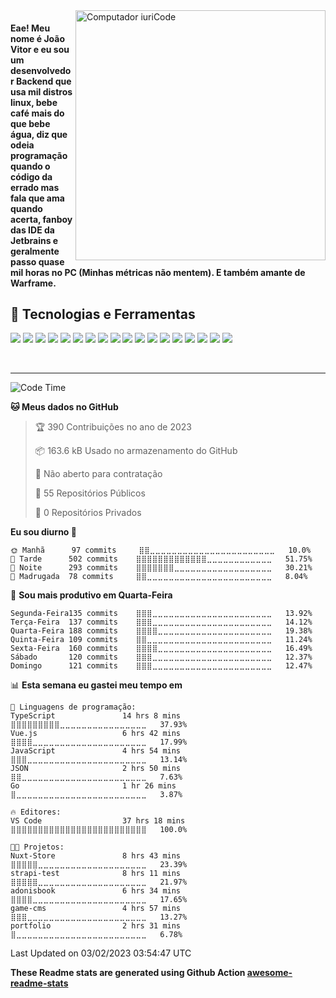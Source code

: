 <img src="https://raw.githubusercontent.com/MicaelliMedeiros/micaellimedeiros/master/image/computer-illustration.png" min-width="400px" max-width="400px" width="400px" align="right" alt="Computador iuriCode">

<h4 align="left"> 
  Eae! Meu nome é João Vitor e eu sou um desenvolvedor Backend que usa mil distros linux, bebe café mais do que bebe água, diz que odeia programação quando o código da errado mas fala que ama quando acerta, fanboy das IDE da Jetbrains e geralmente passo quase mil horas no PC (Minhas métricas não mentem). E também amante de Warframe.
</h4>

## 🔧 Tecnologias e Ferramentas
![](https://img.shields.io/badge/OS-Linux-informational?style=flat&logo=linux&logoColor=white&color=DA70D6)
![](https://img.shields.io/badge/Editor-VsCode-informational?style=flat&logo=microsoft&logoColor=white&color=DA70D6)
![](https://img.shields.io/badge/Code-Python-informational?style=flat&logo=python&logoColor=white&color=DA70D6)
![](https://img.shields.io/badge/Code-JavaScript-informational?style=flat&logo=javascript&logoColor=white&color=DA70D6)
![](https://img.shields.io/badge/Code-TypeScript-informational?style=flat&logo=typescript&logoColor=white&color=DA70D6)
![](https://img.shields.io/badge/Code-NodeJS-informational?style=flat&logo=node&logoColor=white&color=DA70D6)
![](https://img.shields.io/badge/Code-Golang-informational?style=flat&logo=go&logoColor=white&color=DA70D6)
![](https://img.shields.io/badge/Code-GraphQL-informational?style=flat&logo=graphql&logoColor=white&color=DA70D6)
![](https://img.shields.io/badge/Shell-Bash-informational?style=flat&logo=gnu-bash&logoColor=white&color=DA70D6)
![](https://img.shields.io/badge/Tools-PostgreSQL-informational?style=flat&logo=postgresql&logoColor=white&color=DA70D6)
![](https://img.shields.io/badge/Tools-Redis-informational?style=flat&logo=redis&logoColor=white&color=DA70D6)
![](https://img.shields.io/badge/Tools-MongoDB-informational?style=flat&logo=mongodb&logoColor=white&color=DA70D6)
![](https://img.shields.io/badge/Tools-RabbitMQ-informational?style=flat&logo=rabbitmq&logoColor=white&color=DA70D6)
![](https://img.shields.io/badge/Tools-Docker-informational?style=flat&logo=docker&logoColor=white&color=DA70D6)
![](https://img.shields.io/badge/Tools-Kubernetes-informational?style=flat&logo=kubernetes&logoColor=white&color=DA70D6)
![](https://img.shields.io/badge/Tools-Heroku-informational?style=flat&logo=heroku&logoColor=white&color=DA70D6)
![](https://img.shields.io/badge/Tools-Vercel-informational?style=flat&logo=vercel&logoColor=white&color=DA70D6)
![](https://img.shields.io/badge/Tools-CircleCI-informational?style=flat&logo=circleci&logoColor=white&color=DA70D6)

<br>

---
<!--START_SECTION:waka-->
![Code Time](http://img.shields.io/badge/Code%20Time-815%20hrs%204%20mins-blue)

**🐱 Meus dados no GitHub** 

> 🏆 390 Contribuições no ano de 2023
 > 
> 📦 163.6 kB Usado no armazenamento do GitHub 
 > 
> 🚫 Não aberto para contratação
 > 
> 📜 55 Repositórios Públicos 
 > 
> 🔑 0 Repositórios Privados  
 > 
**Eu sou diurno 🐤** 

```text
🌞 Manhã      97 commits     ⣿⣿⣀⣀⣀⣀⣀⣀⣀⣀⣀⣀⣀⣀⣀⣀⣀⣀⣀⣀⣀⣀⣀⣀⣀   10.0% 
🌆 Tarde      502 commits    ⣿⣿⣿⣿⣿⣿⣿⣿⣿⣿⣿⣿⣿⣀⣀⣀⣀⣀⣀⣀⣀⣀⣀⣀⣀   51.75% 
🌃 Noite      293 commits    ⣿⣿⣿⣿⣿⣿⣿⣀⣀⣀⣀⣀⣀⣀⣀⣀⣀⣀⣀⣀⣀⣀⣀⣀⣀   30.21% 
🌙 Madrugada  78 commits     ⣿⣿⣀⣀⣀⣀⣀⣀⣀⣀⣀⣀⣀⣀⣀⣀⣀⣀⣀⣀⣀⣀⣀⣀⣀   8.04%

```
📅 **Sou mais produtivo em Quarta-Feira** 

```text
Segunda-Feira135 commits    ⣿⣿⣿⣀⣀⣀⣀⣀⣀⣀⣀⣀⣀⣀⣀⣀⣀⣀⣀⣀⣀⣀⣀⣀⣀   13.92% 
Terça-Feira  137 commits    ⣿⣿⣿⣀⣀⣀⣀⣀⣀⣀⣀⣀⣀⣀⣀⣀⣀⣀⣀⣀⣀⣀⣀⣀⣀   14.12% 
Quarta-Feira 188 commits    ⣿⣿⣿⣿⣀⣀⣀⣀⣀⣀⣀⣀⣀⣀⣀⣀⣀⣀⣀⣀⣀⣀⣀⣀⣀   19.38% 
Quinta-Feira 109 commits    ⣿⣿⣀⣀⣀⣀⣀⣀⣀⣀⣀⣀⣀⣀⣀⣀⣀⣀⣀⣀⣀⣀⣀⣀⣀   11.24% 
Sexta-Feira  160 commits    ⣿⣿⣿⣿⣀⣀⣀⣀⣀⣀⣀⣀⣀⣀⣀⣀⣀⣀⣀⣀⣀⣀⣀⣀⣀   16.49% 
Sábado       120 commits    ⣿⣿⣿⣀⣀⣀⣀⣀⣀⣀⣀⣀⣀⣀⣀⣀⣀⣀⣀⣀⣀⣀⣀⣀⣀   12.37% 
Domingo      121 commits    ⣿⣿⣿⣀⣀⣀⣀⣀⣀⣀⣀⣀⣀⣀⣀⣀⣀⣀⣀⣀⣀⣀⣀⣀⣀   12.47%

```


📊 **Esta semana eu gastei meu tempo em** 

```text
💬 Linguagens de programação: 
TypeScript               14 hrs 8 mins       ⣿⣿⣿⣿⣿⣿⣿⣿⣿⣀⣀⣀⣀⣀⣀⣀⣀⣀⣀⣀⣀⣀⣀⣀⣀   37.93% 
Vue.js                   6 hrs 42 mins       ⣿⣿⣿⣿⣀⣀⣀⣀⣀⣀⣀⣀⣀⣀⣀⣀⣀⣀⣀⣀⣀⣀⣀⣀⣀   17.99% 
JavaScript               4 hrs 54 mins       ⣿⣿⣿⣀⣀⣀⣀⣀⣀⣀⣀⣀⣀⣀⣀⣀⣀⣀⣀⣀⣀⣀⣀⣀⣀   13.14% 
JSON                     2 hrs 50 mins       ⣿⣿⣀⣀⣀⣀⣀⣀⣀⣀⣀⣀⣀⣀⣀⣀⣀⣀⣀⣀⣀⣀⣀⣀⣀   7.63% 
Go                       1 hr 26 mins        ⣿⣀⣀⣀⣀⣀⣀⣀⣀⣀⣀⣀⣀⣀⣀⣀⣀⣀⣀⣀⣀⣀⣀⣀⣀   3.87%

🔥 Editores: 
VS Code                  37 hrs 18 mins      ⣿⣿⣿⣿⣿⣿⣿⣿⣿⣿⣿⣿⣿⣿⣿⣿⣿⣿⣿⣿⣿⣿⣿⣿⣿   100.0%

🐱‍💻 Projetos: 
Nuxt-Store               8 hrs 43 mins       ⣿⣿⣿⣿⣿⣀⣀⣀⣀⣀⣀⣀⣀⣀⣀⣀⣀⣀⣀⣀⣀⣀⣀⣀⣀   23.39% 
strapi-test              8 hrs 11 mins       ⣿⣿⣿⣿⣿⣀⣀⣀⣀⣀⣀⣀⣀⣀⣀⣀⣀⣀⣀⣀⣀⣀⣀⣀⣀   21.97% 
adonisbook               6 hrs 34 mins       ⣿⣿⣿⣿⣀⣀⣀⣀⣀⣀⣀⣀⣀⣀⣀⣀⣀⣀⣀⣀⣀⣀⣀⣀⣀   17.65% 
game-cms                 4 hrs 57 mins       ⣿⣿⣿⣀⣀⣀⣀⣀⣀⣀⣀⣀⣀⣀⣀⣀⣀⣀⣀⣀⣀⣀⣀⣀⣀   13.27% 
portfolio                2 hrs 31 mins       ⣿⣀⣀⣀⣀⣀⣀⣀⣀⣀⣀⣀⣀⣀⣀⣀⣀⣀⣀⣀⣀⣀⣀⣀⣀   6.78%

```


 Last Updated on 03/02/2023 03:54:47 UTC
<!--END_SECTION:waka-->

**These Readme stats are generated using Github Action [awesome-readme-stats](https://github.com/anmol098/waka-readme-stats)**

